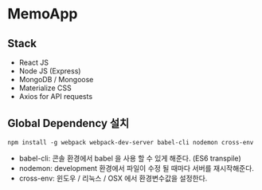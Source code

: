 # MemoApp

## Stack

- React JS
- Node JS (Express)
- MongoDB / Mongoose
- Materialize CSS
- Axios for API requests

## Global Dependency 설치

`npm install -g webpack webpack-dev-server babel-cli nodemon cross-env`

- babel-cli: 콘솔 환경에서 babel 을 사용 할 수 있게 해준다. (ES6 transpile)
- nodemon: development 환경에서 파일이 수정 될 때마다 서버를 재시작해준다.
- cross-env: 윈도우 / 리눅스 / OSX 에서 환경변수값을 설정한다.
